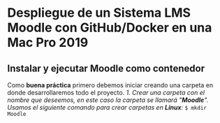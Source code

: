 # Despliegue de un Sistema LMS Moodle con GitHub/Docker en una Mac Pro 2019
## Instalar y ejecutar Moodle como contenedor
Como **buena práctica** primero debemos iniciar creando una carpeta en donde desarrollaremos todo el proyecto.
*1. Crear una carpeta con el nombre que deseemos, en este caso la carpeta se llamará "**Moodle**".* *Usamos el siguiente
comando para crear carpetas en ***Linux***:*
`$ mkdir Moodle`
